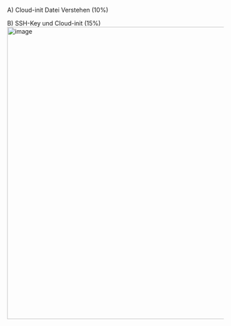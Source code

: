 A) Cloud-init Datei Verstehen (10%)

B) SSH-Key und Cloud-init (15%)
<img width="1616" height="680" alt="image" src="https://github.com/user-attachments/assets/5bb900f0-21d9-4da8-8ee9-4c19727ba21c" />


